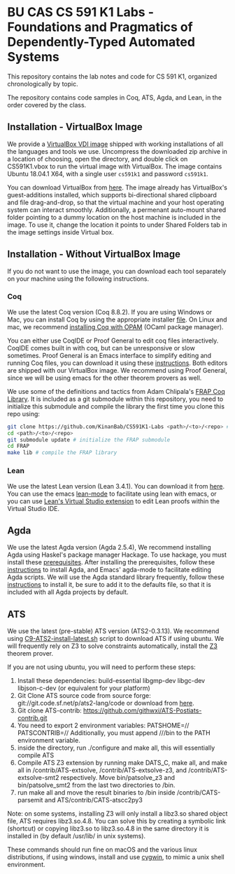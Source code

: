 # BU CAS CS 591 K1 Labs - Foundations and Pragmatics of Dependently-Typed Automated Systems

This repository contains the lab notes and code for CS 591 K1, organized chronologically by topic.

The repository contains code samples in Coq, ATS, Agda, and Lean, in the order covered by the class.

## Installation - VirtualBox Image

We provide a [VirtualBox VDI image]() shipped with working installations of all the languages and tools we use.
Uncompress the downloaded zip archive in a location of choosing, open the directory, and double click on CS591K1.vbox
to run the virtual image with VirtualBox. The image contains Ubuntu 18.04.1 X64, with a single user `cs591k1` and password `cs591k1`. 

You can download VirtualBox from [here](https://www.virtualbox.org/wiki/Downloads). The image already has VirtualBox's guest-additions installed,
which supports bi-directional shared clipboard and file drag-and-drop, so that the virtual machine and your host operating system can interact smoothly.
Additionally, a permenant auto-mount shared folder pointing to a dummy location on the host machine is included in the image. To use it, change the location it
points to under Shared Folders tab in the image settings inside Virtual box.

## Installation - Without VirtualBox Image

If you do not want to use the image, you can download each tool separately on your machine using the following instructions.

### Coq

We use the latest Coq version (Coq 8.8.2). If you are using Windows or Mac, you can install Coq by using the appropriate installer [file](https://github.com/coq/coq/releases/tag/V8.8.2). 
On Linux and mac, we recommend [installing Coq with OPAM](https://coq.inria.fr/opam/www/using.html) (OCaml package manager).

You can either use CoqIDE or Proof General to edit coq files interactively. CoqIDE comes built in with coq, but can be unresponsive or slow sometimes.
Proof General is an Emacs interface to simplify editing and running Coq files, you can download it using these [instructions](https://proofgeneral.github.io/).
Both editors are shipped with our VirtualBox image. We recommend using Proof General, since we will be using emacs for the other theorem provers as well.

We use some of the definitions and tactics from Adam Chlipala's [FRAP Coq Library](https://github.com/achlipala/frap). It is included as a git submodule within
this repository, you need to initialize this submodule and compile the library the first time you clone this repo using:
```bash
git clone https://github.com/KinanBab/CS591K1-Labs <path>/<to>/<repo> # clone this repo
cd <path>/<to>/<repo>
git submodule update # initialize the FRAP submodule
cd FRAP
make lib # compile the FRAP library
```

### Lean

We use the latest Lean version (Lean 3.4.1). You can download it from [here](https://leanprover.github.io/download/).
You can use the emacs [lean-mode](https://github.com/leanprover/lean-mode) to facilitate using lean with emacs, or you can
use [Lean's Virtual Studio extension](https://marketplace.visualstudio.com/items?itemName=jroesch.lean) to edit Lean proofs
within the Virtual Studio IDE.

## Agda

We use the latest Agda version (Agda 2.5.4), We recommend installing Agda using Haskel's package manager Hackage. To use hackage, you must install these 
[prerequisites](https://agda.readthedocs.io/en/latest/getting-started/prerequisites.html#prerequisites). After installing the prerequisites, follow these
[instructions](https://agda.readthedocs.io/en/latest/getting-started/installation.html#installation-from-hackage) to install Agda, and Emacs' 
agda-mode to facilitate editing Agda scripts. We will use the Agda standard library frequently, follow these [instructions](https://github.com/agda/agda-stdlib)
to install it, be sure to add it to the defaults file, so that it is included with all Agda projects by default.

## ATS

We use the latest (pre-stable) ATS version (ATS2-0.3.13). We recommend using 
[C9-ATS2-install-latest.sh](https://github.com/ats-lang/ats-lang.github.io/tree/master/SCRIPT) script
to download ATS if using ubuntu. We will frequently rely on Z3 to solve constraints automatically,
install the [Z3](https://github.com/Z3Prover/z3/releases) theorem prover.

If you are not using ubuntu, you will need to perform these steps:
1. Install these dependencies: build-essential libgmp-dev libgc-dev libjson-c-dev (or equivalent for your platform)
2. Git Clone ATS source code from source forge: git://git.code.sf.net/p/ats2-lang/code or 
download from [here](https://sourceforge.net/projects/ats2-lang/files/ats2-lang/).
3. Git clone ATS-contrib: https://github.com/githwxi/ATS-Postiats-contrib.git
4. You need to export 2 environment variables:
   PATSHOME=<path>/<to>/<ATS>
   PATSCONTRIB=<path>/<to>/<ATS-contrib>
   Additionally, you must append <path>/<to>/<ATS>/bin to the PATH environment variable.
5. inside the <ATS> directory, run ./configure and make all, this will essentially compile ATS
6. Compile ATS Z3 extension by running make DATS\_C, make all, and make all in <ATS>/contrib/ATS-extsolve, 
<ATS>/contrib/ATS-extsolve-z3, and <ATS>/contrib/ATS-extsolve-smt2 respectively. Move bin/patsolve\_z3 and bin/patsolve\_smt2 
from the last two directories to <ATS>/bin.
7. run make all and move the result binaries to <ATS>/bin inside <ATS>/contrib/CATS-parsemit and ATS/contrib/CATS-atscc2py3

Note: on some systems, installing Z3 will only install a libz3.so shared object file, ATS requires libz3.so.4.8. You can solve
this by creating a symbolic link (shortcut) or copying libz3.so to libz3.so.4.8 in the same directory it is installed in
(by default /usr/lib/ in unix systems).

These commands should run fine on macOS and the various linux distributions, if using windows, install and use 
[cygwin](https://cygwin.com/install.html), to mimic a unix shell environment.

